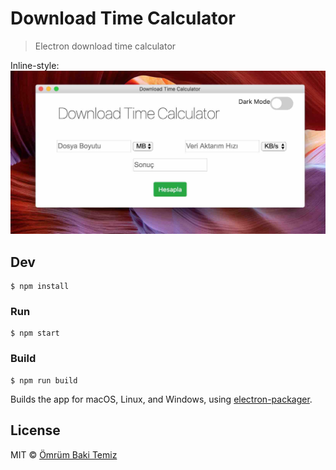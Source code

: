 # Download Time Calculator

> Electron download time calculator

Inline-style: 
![alt text](https://github.com/omrumbakitemiz/DownloadTimeCalculator/blob/master/images/ss.jpg "image")


## Dev

```
$ npm install
```

### Run

```
$ npm start
```

### Build

```
$ npm run build
```

Builds the app for macOS, Linux, and Windows, using [electron-packager](https://github.com/electron-userland/electron-packager).


## License

MIT © [Ömrüm Baki Temiz](http://twitter.com/omrumbakitemiz)
